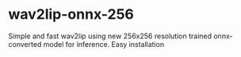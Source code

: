 # wav2lip-onnx-256
Simple and fast wav2lip using new 256x256 resolution trained onnx-converted model for inference. Easy installation
